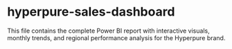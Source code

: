 # hyperpure-sales-dashboard
This file contains the complete Power BI report with interactive visuals, monthly trends, and regional performance analysis for the Hyperpure brand.
